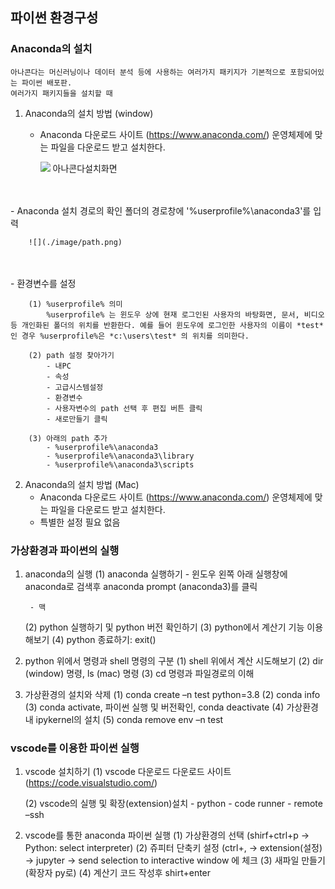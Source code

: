 ## 파이썬 환경구성
<!-- 1-1 -->

### Anaconda의 설치

    아나콘다는 머신러닝이나 데이터 분석 등에 사용하는 여러가지 패키지가 기본적으로 포함되어있는 파이썬 배포판.
    여러가지 패키지들을 설치할 때

1. Anaconda의 설치 방법 (window)

    - Anaconda 다운로드 사이트 (https://www.anaconda.com/)
        운영체제에 맞는 파일을 다운로드 받고 설치한다. 
        
        ![](./image/install.png)
        아나콘다설치화면

        
<br/><br/>
    - Anaconda 설치 경로의 확인
        폴더의 경로창에 '%userprofile%\anaconda3'를 입력

        ![](./image/path.png)
    
<br/><br/>
    - 환경변수를 설정

        (1) %userprofile% 의미
            %userprofile% 는 윈도우 상에 현재 로그인된 사용자의 바탕화면, 문서, 비디오등 개인화된 폴더의 위치를 반환한다. 예를 들어 윈도우에 로그인한 사용자의 이름이 *test* 인 경우 %userprofile%은 *c:\users\test* 의 위치를 의미한다.

        (2) path 설정 찾아가기
            - 내PC
            - 속성
            - 고급시스템설정
            - 환경변수
            - 사용자변수의 path 선택 후 편집 버튼 클릭
            - 새로만들기 클릭

        (3) 아래의 path 추가
            - %userprofile%\anaconda3
            - %userprofile%\anaconda3\library
            - %userprofile%\anaconda3\scripts


2. Anaconda의 설치 방법 (Mac)
    - Anaconda 다운로드 사이트 (https://www.anaconda.com/)
        운영체제에 맞는 파일을 다운로드 받고 설치한다. 
    - 특별한 설정 필요 없음


    

### 가상환경과 파이썬의 실행

1. anaconda의 실행
    (1) anaconda 실행하기
        - 윈도우
            왼쪽 아래 실행창에 anaconda로 검색후 anaconda prompt (anaconda3)를 클릭



        - 맥

    (2) python 실행하기 및 python 버전 확인하기
    (3) python에서 계산기 기능 이용해보기
    (4) python 종료하기: exit()

2. python 위에서 명령과 shell 명령의 구분 
    (1) shell 위에서 계산 시도해보기
    (2) dir (window) 명령, ls (mac) 명령
    (3) cd 명령과 파일경로의 이해

3. 가상환경의 설치와 삭제
    (1) conda create –n test python=3.8
    (2) conda info 
    (3) conda activate, 파이썬 실행 및 버전확인, conda deactivate
    (4) 가상환경내 ipykernel의 설치
    (5) conda remove env –n test


### vscode를 이용한 파이썬 실행

1. vscode 설치하기
    (1) vscode 다운로드
        다운로드 사이트(https://code.visualstudio.com/) 

    (2) vscode의 실행 및 확장(extension)설치
        - python
        - code runner
        - remote –ssh

2. vscode를 통한 anaconda  파이썬 실행 
    (1) 가상환경의 선택 (shirf+ctrl+p → Python: select interpreter)
    (2) 쥬피터 단축키 설정 (ctrl+, → extension(설정) → jupyter → send selection to interactive window 에 체크
    (3) 새파일 만들기 (확장자 py로)
    (4) 계산기 코드 작성후 shirt+enter